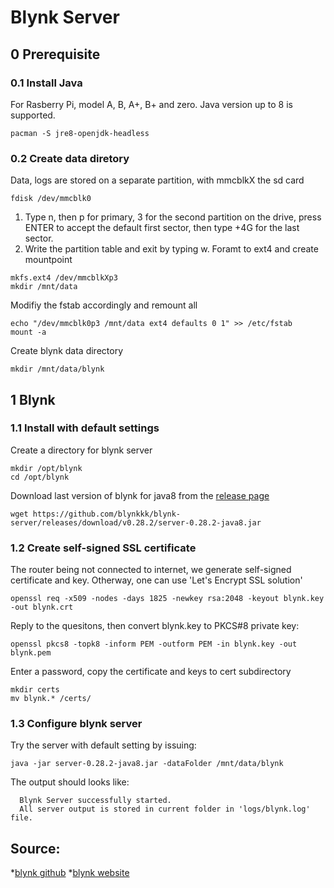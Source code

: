 # Blynk Server

## 0 Prerequisite
### 0.1 Install Java
For Rasberry Pi, model A, B, A+, B+ and zero. Java version up to 8 is supported.
```
pacman -S jre8-openjdk-headless 
```

### 0.2 Create data diretory
Data, logs are stored on a separate partition, with mmcblkX the sd card
```
fdisk /dev/mmcblk0
```
1. Type n, then p for primary, 3 for the second partition on the drive, press ENTER to accept the default first sector, then type +4G for the last sector.
2. Write the partition table and exit by typing w.
Foramt to ext4 and create mountpoint
```
mkfs.ext4 /dev/mmcblkXp3
mkdir /mnt/data
```
Modifiy the fstab accordingly and remount all
```
echo "/dev/mmcblk0p3 /mnt/data ext4 defaults 0 1" >> /etc/fstab 
mount -a
```
Create blynk data directory
```
mkdir /mnt/data/blynk
```

## 1 Blynk
### 1.1 Install with default settings
Create a directory for blynk server
```
mkdir /opt/blynk
cd /opt/blynk
```
Download last version of blynk for java8 from the [release page](https://github.com/blynkkk/blynk-server/releases)
```
wget https://github.com/blynkkk/blynk-server/releases/download/v0.28.2/server-0.28.2-java8.jar
```
### 1.2 Create self-signed SSL certificate
The router being not connected to internet, we generate self-signed certificate and key. Otherway, one can use 'Let's Encrypt SSL solution'
```
openssl req -x509 -nodes -days 1825 -newkey rsa:2048 -keyout blynk.key -out blynk.crt
```
Reply to the quesitons, then convert blynk.key to PKCS#8 private key:
```
openssl pkcs8 -topk8 -inform PEM -outform PEM -in blynk.key -out blynk.pem
```
Enter a password, copy the certificate and keys to cert subdirectory
```
mkdir certs
mv blynk.* /certs/
```

### 1.3 Configure blynk server


Try the server with default setting by issuing:
```
java -jar server-0.28.2-java8.jar -dataFolder /mnt/data/blynk
```
The output should looks like:
```
  Blynk Server successfully started.
  All server output is stored in current folder in 'logs/blynk.log' file.
```

## Source:
*[blynk github](https://github.com/blynkkk/blynk-server)
*[blynk website](https://www.blynk.cc/)
